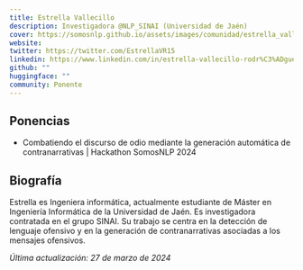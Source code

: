 ```yaml
---
title: Estrella Vallecillo
description: Investigadora @NLP_SINAI (Universidad de Jaén)
cover: https://somosnlp.github.io/assets/images/comunidad/estrella_vallecillo.jpg
website: 
twitter: https://twitter.com/EstrellaVR15
linkedin: https://www.linkedin.com/in/estrella-vallecillo-rodr%C3%ADguez-b94752281/
github: ""
huggingface: ""
community: Ponente
---
```


## Ponencias

- Combatiendo el discurso de odio mediante la generación automática de contranarrativas | Hackathon SomosNLP 2024

<EventSummary
    description="En esta charla daremos a conocer la tarea de generación automática de contranarrativas, una nueva estrategia que ha surgido para combatir los mensajes de odio en redes sociales. Veremos qué métodos se están utilizando para abordar esta tarea y los retos a los que nos enfrentamos."
    poster="https://somosnlp.github.io/assets/images/eventos/240313_estrella_vallecillo.jpg"
    video="https://www.youtube.com/embed/vHMGzh86gJU"
/>

## Biografía

Estrella es Ingeniera informática, actualmente estudiante de Máster en Ingeniería Informática de la Universidad de Jaén. Es investigadora contratada en el grupo SINAI. Su trabajo se centra en la detección de lenguaje ofensivo y en la generación de contranarrativas asociadas a los mensajes ofensivos.

*Última actualización: 27 de marzo de 2024*
